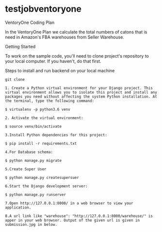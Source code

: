 # testjobventoryone

VentoryOne Coding Plan

  In the VentoryOne Plan we calculate the total numbers of catons that is need in Amazon's FBA warehouses from Seller Warehouse.

Getting Started

  To work on the sample code, you'll need to clone project's repository to your local computer. If you haven't, do that first.

Steps to install and run backend on your local machine

    git clone

    1. Create a Python virtual environment for your Django project. This virtual environment allows you to isolate this project and install any packages you need without affecting the system Python installation. At the terminal, type the following command:

    $ virtualenv -p python3.6 venv

    2. Activate the virtual environment:

    $ source venv/bin/activate

    3.Install Python dependencies for this project:

    $ pip install -r requirements.txt

    4.For Database schema:

    $ python manage.py migrate

    5.Create Super User

    $ python manage.py createsupersuer

    6.Start the Django development server:

    $ python manage.py runserver

    7.Open http://127.0.0.1:8000/ in a web browser to view your application.

    8.A url link like "warehouse": "http://127.0.0.1:8000/warehouse/" is apper in your web browser. Output of the given url is given in submission.jpg in below.
